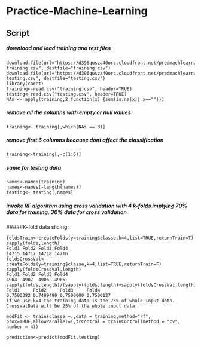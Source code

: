 Practice-Machine-Learning
=========================
## Script 

##### download and load training and test files
```
download.file(url="https://d396qusza40orc.cloudfront.net/predmachlearn/pml-training.csv", destfile="training.csv")
download.file(url="https://d396qusza40orc.cloudfront.net/predmachlearn/pml-testing.csv", destfile="testing.csv")
library(caret)
training<-read.csv("training.csv", header=TRUE)
testing<-read.csv("testing.csv", header=TRUE)
NAs <- apply(training,2,function(x) {sum(is.na(x)| x=="")}) 
```

##### remove all the columns with empty or null values 

```
training<- training[,which(NAs == 0)]
```

##### remove first 6 columns because dont affect the classification 

```
training<-training[,-c(1:6)]
```

##### same for testing data 

```
names<-names(training)
names<-names[-length(names)]
testing<- testing[,names]
```

##### invoke RF algorithm using cross validation with 4 k-folds implying 70% data for training, 30% data for cross validation 

#####K-fold data slicing:

```
foldsTrain<-createFolds(y=training$classe,k=4,list=TRUE,returnTrain=T)
sapply(folds,length)
Fold1 Fold2 Fold3 Fold4 
14715 14717 14718 14716 
foldsCrossVal<-createFolds(y=training$classe,k=4,list=TRUE,returnTrain=F)
sapply(foldsCrossVal,length)
Fold1 Fold2 Fold3 Fold4 
4904  4907  4906  4905
sapply(folds,length)/(sapply(folds,length)+sapply(foldsCrossVal,length))
Fold1     Fold2     Fold3     Fold4 
0.7500382 0.7499490 0.7500000 0.7500127
if we use k=4 the training data is the 75% of whole input data. CrossValData will be 25% of the whole input data
```

```
modFit <- train(classe ~.,data = training,method="rf", prox=TRUE,allowParallel=T,trControl = trainControl(method = "cv", number = 4))
```
```
prediction<-predict(modFit,testing)
```
